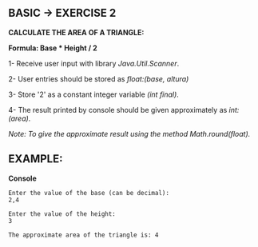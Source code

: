 <h2>BASIC -> EXERCISE 2</h2>

**CALCULATE THE AREA OF A TRIANGLE:**

**Formula: Base * Height / 2**

1- Receive user input with library *Java.Util.Scanner*.

2- User entries should be stored as *float:(base, altura)*

3- Store '2' as a constant integer variable *(int final)*.

4- The result printed by console should be given approximately as *int:(area)*.

*Note: To give the approximate result using the method Math.round(float).*

<h2>EXAMPLE:</h2>

**Console**

```
Enter the value of the base (can be decimal):
2,4

Enter the value of the height:
3

The approximate area of the triangle is: 4
```
